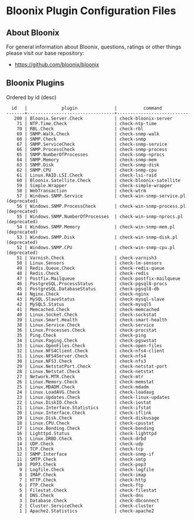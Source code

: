 # Bloonix Plugin Configuration Files

## About Bloonix

For general information about Bloonix, questions, ratings or other things please visit our base repository:

* https://github.com/bloonix/bloonix

## Bloonix Plugins

Ordered by id (desc)

      id   |             plugin              |          command          
    -------+---------------------------------+---------------------------
       200 | Bloonix.Server.Check            | check-bloonix-server
        71 | NTP.Time.Check                  | check-ntp-time
        70 | RBL.Check                       | check-rbl
        69 | SNMP.Walk.Check                 | check-snmp-walk
        68 | SNMP.Check                      | check-snmp
        67 | SNMP.ServiceCheck               | check-snmp-service
        66 | SNMP.ProcessCheck               | check-snmp-process
        65 | SNMP.NumberOfProcesses          | check-snmp-nprocs
        64 | SNMP.Memory                     | check-snmp-mem
        63 | SNMP.Disk                       | check-snmp-disk
        62 | SNMP.CPU                        | check-snmp-cpu
        61 | Linux.RAID.LSI.Check            | check-lsi-raid
        60 | Bloonix.Satellite.Check         | check-bloonix-satellite
        59 | Simple.Wrapper                  | check-simple-wrapper
        58 | WebTransaction                  | check-wtrm
        57 | Windows.SNMP.Service            | check-win-snmp-service.pl    (deprecated)
        56 | Windows.SNMP.ProcessCheck       | check-win-snmp-process.pl    (deprecated)
        55 | Windows.SNMP.NumberOfProcesses  | check-win-snmp-nprocs.pl     (deprecated)
        54 | Windows.SNMP.Memory             | check-win-snmp-mem.pl        (deprecated)
        53 | Windows.SNMP.Disk               | check-win-snmp-disk.pl       (deprecated)
        52 | Windows.SNMP.CPU                | check-win-snmp-cpu.pl        (deprecated)
        51 | Varnish.Check                   | check-varnish3
        50 | Linux.Sensors                   | check-lm-sensors
        49 | Redis.Queue.Check               | check-redis-queue
        48 | Redis.Check                     | check-redis
        47 | Postfix.Mailqueue               | check-postfix-mailqueue
        46 | PostgreSQL.ProcessStatus        | check-pgsql8-procs
        45 | PostgreSQL.DatabaseStatus       | check-pgsql8-db
        44 | Nginx.Check                     | check-nginx
        43 | MySQL.SlaveStatus               | check-mysql-slave
        42 | MySQL5.Status                   | check-mysql5
        41 | Memcached.Check                 | check-memcached
        40 | Linux.Socket.Check              | check-sockstat
        39 | Linux.Smart.Health              | check-smart-health
        38 | Linux.Service.Check             | check-service
        36 | Linux.Processes.Check           | check-procstat
        35 | Ping.Check                      | check-ping
        34 | Linux.Paging.Check              | check-pgswstat
        33 | Linux.OpenFiles.Check           | check-open-files
        32 | Linux.NFS4Client.Check          | check-nfs4-client
        31 | Linux.NFS4Server.Check          | check-nfs4
        30 | Linux.NFS3.Check                | check-nfs3
        29 | Linux.NetstatPort.Check         | check-netstat-port
        28 | Linux.Netstat.Check             | check-netstat
        27 | Network.MTR.Check               | check-mtr
        26 | Linux.Memory.Check              | check-memstat
        25 | Linux.MDADM.Check               | check-mdadm
        24 | Linux.LoadAVG.Check             | check-loadavg
        23 | Linux.Updates.Check             | check-linux-updates
        22 | Linux.DiskIO.Check              | check-iostat
        21 | Linux.Interface.Statistics      | check-ifstat
        20 | Linux.Interface.Check           | check-iflink
        19 | Linux.Disk.Check                | check-diskusage
        18 | Linux.CPU.Check                 | check-cpustat
        17 | Linux.Bonding.Check             | check-bonding
        16 | Lighttpd.Status                 | check-lighttpd
        15 | Linux.DRBD.Check                | check-drbd
        14 | UDP.Check                       | check-udp
        13 | TCP.Check                       | check-tcp
        12 | SNMP.Interface                  | check-snmp-if
        11 | SMTP.Check                      | check-smtp
        10 | POP3.Check                      | check-pop3
         9 | Logfile.Check                   | check-logfile
         8 | IMAP.Check                      | check-imap
         7 | HTTP.Check                      | check-http
         6 | FTP.Check                       | check-ftp
         5 | Filestat.Check                  | check-filestat
         4 | DNS.Check                       | check-dns
         3 | Database.Check                  | check-dbconnect
         2 | Cluster.ServiceCheck            | check-cluster
         1 | Apache2.Statistics              | check-apache2
